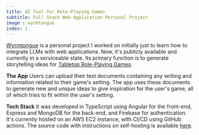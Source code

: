 ```yaml
---
title: AI Tool for Role-Playing Games
subtitle: Full Stack Web Application Personal Project
image : wyrmtongue
index: 1
---
```


[Wyrmtongue](https://wyrmtongue.aaqil.sh) is a personal project I worked on initially just to learn how to integrate LLMs with web applications. Now, it's publicly available and currently in a serviceable state. Its primary function is to generate storytelling ideas for [Tabletop Role-Playing Games](https://en.wikipedia.org/wiki/Tabletop_role-playing_game).

**The App** Users can upload their text documents containing any writing and information related to their game's setting. The app uses these documents to generate new and unique ideas to give inspiration for the user's game, all of which tries to fit within the user's setting. 

**Tech Stack**
It was developed in TypeScript using Angular for the front-end, Express and MongoDB for the back-end, and Firebase for authentication. It's currently hosted on an AWS EC2 instance, with CI/CD using GitHub actions. The source code with instructions on self-hosting is available [here](https://github.com/aaqil-a/Wyrmtongue-Public).